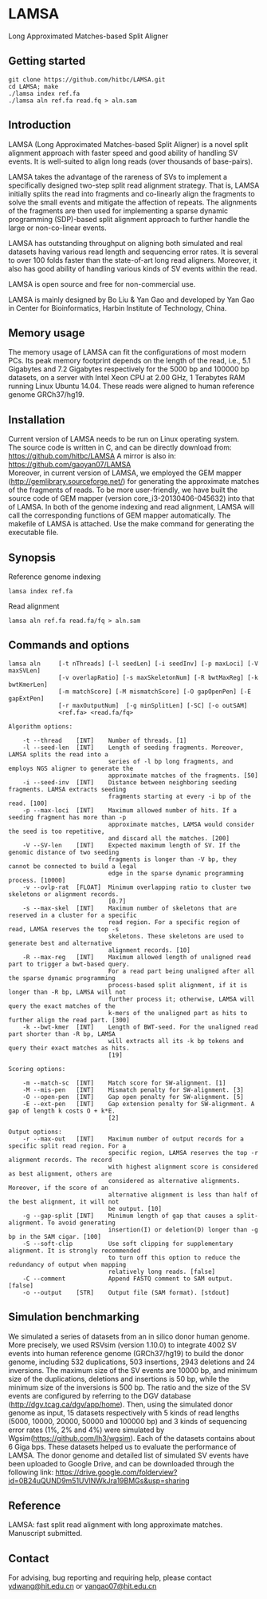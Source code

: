 # LAMSA
Long Approximated Matches-based Split Aligner

## Getting started
	git clone https://github.com/hitbc/LAMSA.git
	cd LAMSA; make
	./lamsa index ref.fa
	./lamsa aln ref.fa read.fq > aln.sam

## Introduction
LAMSA (Long Approximated Matches-based Split Aligner) is a  novel split alignment approach with faster speed and good ability of handling SV events. It is well-suited to align long reads (over thousands of base-pairs). 

LAMSA takes the advantage of the rareness of SVs to implement a specifically designed two-step split read alignment strategy. That is, LAMSA initially splits the read into fragments and co-linearly align the fragments to solve the small events and mitigate the affection of repeats. The alignments of the fragments are then used for implementing a sparse dynamic programming (SDP)-based split alignment approach to further handle the large or non-co-linear events.

LAMSA has outstanding throughput on aligning both simulated and real datasets having various read length and sequencing error rates. It is several to over 100 folds faster than the state-of-art long read aligners. Moreover, it also has good ability of handling various kinds of SV events within the read. 

LAMSA is open source and free for non-commercial use.

LAMSA is mainly designed by Bo Liu & Yan Gao and developed by Yan Gao in Center for Bioinformatics, Harbin Institute of Technology, China.

## Memory usage
The memory usage of LAMSA can fit the configurations of most modern PCs. Its peak memory footprint depends on the length of the read, i.e., 5.1 Gigabytes and 7.2 Gigabytes respectively for the 5000 bp and 100000 bp datasets, on a server with Intel Xeon CPU at 2.00 GHz, 1 Terabytes RAM running Linux Ubuntu 14.04. These reads were aligned to human reference genome GRCh37/hg19.

## Installation
Current version of LAMSA needs to be run on Linux operating system.  
The source code is written in C, and can be directly download from: https://github.com/hitbc/LAMSA
A mirror is also in: https://github.com/gaoyan07/LAMSA  
Moreover, in current version of LAMSA, we employed the GEM mapper (http://gemlibrary.sourceforge.net/) for generating the approximate matches of the fragments of reads. To be more user-friendly, we have built the source code of GEM mapper (version core_i3-20130406-045632) into that of LAMSA. In both of the genome indexing and read alignment, LAMSA will call the corresponding functions of GEM mapper automatically.
The makefile of LAMSA is attached. Use the make command for generating the executable file.  

## Synopsis

Reference genome indexing
```
lamsa index ref.fa
```
	
Read alignment
```
lamsa aln ref.fa read.fa/fq > aln.sam
```

## Commands and options
```
lamsa aln     [-t nThreads] [-l seedLen] [-i seedInv] [-p maxLoci] [-V maxSVLen] 
              [-v overlapRatio] [-s maxSkeletonNum] [-R bwtMaxReg] [-k bwtKmerLen]
              [-m matchScore] [-M mismatchScore] [-O gapOpenPen] [-E gapExtPen] 
              [-r maxOutputNum]  [-g minSplitLen] [-SC] [-o outSAM] 
              <ref.fa> <read.fa/fq>
              
Algorithm options:

    -t --thread    [INT]    Number of threads. [1]
    -l --seed-len  [INT]    Length of seeding fragments. Moreover, LAMSA splits the read into a 
                            series of -l bp long fragments, and employs NGS aligner to generate the 
                            approximate matches of the fragments. [50]
    -i --seed-inv  [INT]    Distance between neighboring seeding fragments. LAMSA extracts seeding 
                            fragments starting at every -i bp of the read. [100]
    -p --max-loci  [INT]    Maximum allowed number of hits. If a seeding fragment has more than -p 
                            approximate matches, LAMSA would consider the seed is too repetitive, 
                            and discard all the matches. [200]
    -V --SV-len    [INT]    Expected maximum length of SV. If the genomic distance of two seeding 
                            fragments is longer than -V bp, they cannot be connected to build a legal 
                            edge in the sparse dynamic programming process. [10000]
    -v --ovlp-rat  [FLOAT]  Minimum overlapping ratio to cluster two skeletons or alignment records. 
                            [0.7]
    -s --max-skel  [INT]    Maximum number of skeletons that are reserved in a cluster for a specific 
                            read region. For a specific region of read, LAMSA reserves the top -s 
                            skeletons. These skeletons are used to generate best and alternative 
                            alignment records. [10]
    -R --max-reg   [INT]    Maximum allowed length of unaligned read part to trigger a bwt-based query. 
                            For a read part being unaligned after all the sparse dynamic programming 
                            process-based split alignment, if it is longer than -R bp, LAMSA will not 
                            further process it; otherwise, LAMSA will query the exact matches of the 
                            k-mers of the unaligned part as hits to further align the read part. [300]
    -k --bwt-kmer  [INT]    Length of BWT-seed. For the unaligned read part shorter than -R bp, LAMSA 
                            will extracts all its -k bp tokens and query their exact matches as hits. 
                            [19]

Scoring options:

    -m --match-sc  [INT]    Match score for SW-alignment. [1]
    -M --mis-pen   [INT]    Mismatch penalty for SW-alignment. [3]
    -O --open-pen  [INT]    Gap open penalty for SW-alignment. [5]
    -E --ext-pen   [INT]    Gap extension penalty for SW-alignment. A gap of length k costs O + k*E.
                            [2]

Output options:
    -r --max-out   [INT]    Maximum number of output records for a specific split read region. For a 
                            specific region, LAMSA reserves the top -r alignment records. The record 
                            with highest alignment score is considered as best alignment, others are 
                            considered as alternative alignments. Moreover, if the score of an 
                            alternative alignment is less than half of the best alignment, it will not 
                            be output. [10]
    -g --gap-split [INT]    Minimum length of gap that causes a split-alignment. To avoid generating
                            insertion(I) or deletion(D) longer than -g bp in the SAM cigar. [100]
    -S --soft-clip          Use soft clipping for supplementary alignment. It is strongly recommended
                            to turn off this option to reduce the redundancy of output when mapping
                            relatively long reads. [false]
    -C --comment            Append FASTQ comment to SAM output. [false]
    -o --output    [STR]    Output file (SAM format). [stdout]

```

## Simulation benchmarking
We simulated a series of datasets from an in silico donor human genome. More precisely, we used RSVsim (version 1.10.0) to integrate 4002 SV events into human reference genome (GRCh37/hg19) to build the donor genome, including 532 duplications, 503 insertions, 2943 deletions and 24 inversions. The maximum size of the SV events are 10000 bp, and minimum size of the duplications, deletions and insertions is 50 bp, while the minimum size of the inversions is 500 bp. The ratio and the size of the SV events are configured by referring to the DGV database (http://dgv.tcag.ca/dgv/app/home). Then, using the simulated donor genome as input, 15 datasets respectively with 5 kinds of read lengths (5000, 10000, 20000, 50000 and 100000 bp) and 3 kinds of sequencing error rates (1%, 2% and 4%) were simulated by Wgsim(https://github.com/lh3/wgsim). Each of the datasets contains about 6 Giga bps. These datasets helped us to evaluate the performance of LAMSA. The donor genome and detailed list of simulated SV events have been uploaded to Google Drive, and can be downloaded through the following link: https://drive.google.com/folderview?id=0B24uQUND9m51UVlNWkJra19BMGs&usp=sharing


## Reference
LAMSA: fast split read alignment with long approximate matches. Manuscript submitted.

## Contact
For advising, bug reporting and requiring help, please contact ydwang@hit.edu.cn or yangao07@hit.edu.cn


